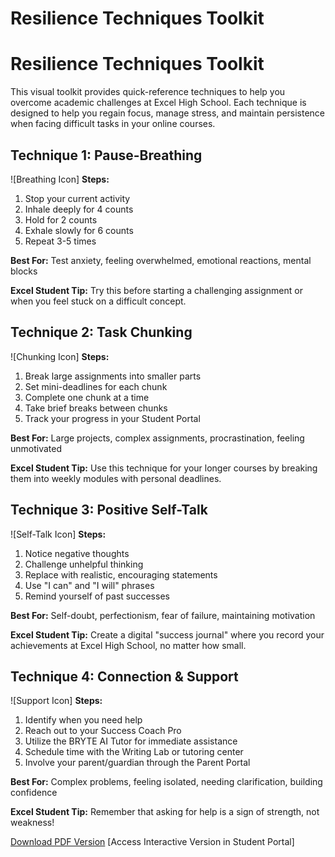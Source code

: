 

# Resilience Techniques Toolkit

# Resilience Techniques Toolkit

This visual toolkit provides quick-reference techniques to help you overcome academic challenges at Excel High School. Each technique is designed to help you regain focus, manage stress, and maintain persistence when facing difficult tasks in your online courses.

## Technique 1: Pause-Breathing
![Breathing Icon]
**Steps:**
1. Stop your current activity
2. Inhale deeply for 4 counts
3. Hold for 2 counts
4. Exhale slowly for 6 counts
5. Repeat 3-5 times

**Best For:** Test anxiety, feeling overwhelmed, emotional reactions, mental blocks

**Excel Student Tip:** Try this before starting a challenging assignment or when you feel stuck on a difficult concept.

## Technique 2: Task Chunking
![Chunking Icon]
**Steps:**
1. Break large assignments into smaller parts
2. Set mini-deadlines for each chunk
3. Complete one chunk at a time
4. Take brief breaks between chunks
5. Track your progress in your Student Portal

**Best For:** Large projects, complex assignments, procrastination, feeling unmotivated

**Excel Student Tip:** Use this technique for your longer courses by breaking them into weekly modules with personal deadlines.

## Technique 3: Positive Self-Talk
![Self-Talk Icon]
**Steps:**
1. Notice negative thoughts
2. Challenge unhelpful thinking
3. Replace with realistic, encouraging statements
4. Use "I can" and "I will" phrases
5. Remind yourself of past successes

**Best For:** Self-doubt, perfectionism, fear of failure, maintaining motivation

**Excel Student Tip:** Create a digital "success journal" where you record your achievements at Excel High School, no matter how small.

## Technique 4: Connection & Support
![Support Icon]
**Steps:**
1. Identify when you need help
2. Reach out to your Success Coach Pro
3. Utilize the BRYTE AI Tutor for immediate assistance
4. Schedule time with the Writing Lab or tutoring center
5. Involve your parent/guardian through the Parent Portal

**Best For:** Complex problems, feeling isolated, needing clarification, building confidence

**Excel Student Tip:** Remember that asking for help is a sign of strength, not weakness!

[Download PDF Version](resilience-toolkit.pdf)
[Access Interactive Version in Student Portal]